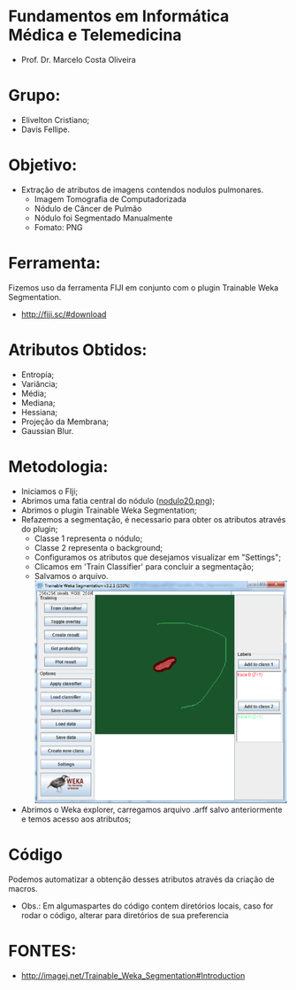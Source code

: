 # Fundamentos em Informática Médica e Telemedicina
 * Prof. Dr. Marcelo Costa Oliveira

# Grupo: 
  * Elivelton Cristiano;
  * Davis Fellipe.

# Objetivo:
 * Extração de atributos de imagens contendos nodulos pulmonares.
   * Imagem Tomografia de Computadorizada
   * Nódulo de Câncer de Pulmão
   * Nódulo foi Segmentado Manualmente
   * Fomato: PNG

# Ferramenta:
 Fizemos uso da ferramenta FIJI em conjunto com o plugin Trainable Weka Segmentation.
   * http://fiji.sc/#download

# Atributos Obtidos:
  * Entropia;
  * Variância;
  * Média;
  * Mediana;
  * Hessiana;
  * Projeção da Membrana;
  * Gaussian Blur.

# Metodologia:

  * Iniciamos o FIji;
  * Abrimos uma fatia central do nódulo ([nodulo20.png](https://github.com/EliveltonCristiano/Telemedicina/blob/master/nodulo20.png));
  * Abrimos o plugin Trainable Weka Segmentation;
  * Refazemos a segmentação, é necessario para obter os atributos através do plugin;
    * Classe 1 representa o nódulo;
    * Classe 2 representa o background;
    * Configuramos os atributos que desejamos visualizar em "Settings";
    * Clicamos em 'Train Classifier' para concluir a segmentação;
    * Salvamos o arquivo.
    ![alt tag](https://github.com/EliveltonCristiano/Telemedicina/blob/master/01-segmentacao.png)
  * Abrimos o Weka explorer, carregamos arquivo .arff salvo anteriormente e temos acesso aos atributos;
  
# Código 
Podemos automatizar a obtenção desses atributos através da criação de macros.
  * Obs.: Em algumaspartes do código contem diretórios locais, caso for rodar o código, alterar para diretórios de sua preferencia

# FONTES: 

  * http://imagej.net/Trainable_Weka_Segmentation#Introduction
